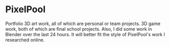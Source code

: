 # PixelPool
Portfolio
3D art work, all of which are personal or team projects. 3D game work, both of which are final school projects. Also, I did some work in Blender over the last 24 hours. It will better fit the style of PixelPool's work I researched online.
